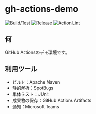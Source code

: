 # gh-actions-demo

[![Build/Test](https://github.com/tmx-kenmotsu/gh-actions-demo/actions/workflows/starter.yml/badge.svg)](https://github.com/tmx-kenmotsu/gh-actions-demo/actions/workflows/starter.yml)
[![Release](https://github.com/tmx-kenmotsu/gh-actions-demo/actions/workflows/release.yml/badge.svg)](https://github.com/tmx-kenmotsu/gh-actions-demo/actions/workflows/release.yml)
[![Action Lint](https://github.com/tmx-kenmotsu/gh-actions-demo/actions/workflows/actionlint.yml/badge.svg)](https://github.com/tmx-kenmotsu/gh-actions-demo/actions/workflows/actionlint.yml)

## 何

GitHub Actionsのデモ環境です。

## 利用ツール

* ビルド：Apache Maven
* 静的解析：SpotBugs
* 単体テスト：JUnit
* 成果物の保存：GitHub Actions Artifacts
* 通知：Microsoft Teams
